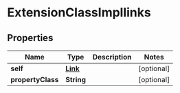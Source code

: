 
# ExtensionClassImpllinks

## Properties
Name | Type | Description | Notes
------------ | ------------- | ------------- | -------------
**self** | [**Link**](Link.md) |  |  [optional]
**propertyClass** | **String** |  |  [optional]



